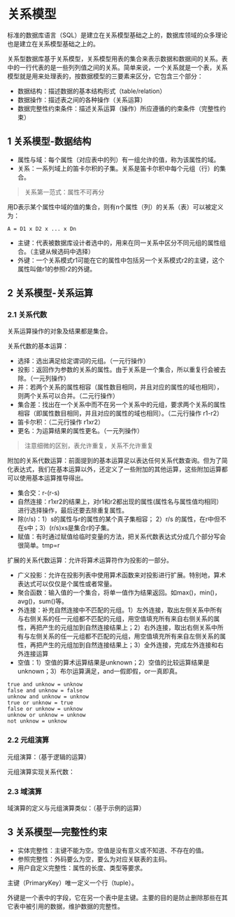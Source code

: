 ﻿# 关系模型

标准的数据库语言（SQL）是建立在关系模型基础之上的，数据库领域的众多理论也是建立在关系模型基础之上的。

关系型数据库基于关系模型，关系模型用表的集合来表示数据和数据间的关系。表中的一行代表的是一些列列值之间的关系。简单来说，一个关系就是一个表，关系模型就是用来处理表的，按数据模型的三要素来区分，它包含三个部分：

* 数据结构：描述数据的基本结构形式（table/relation）
* 数据操作：描述表之间的各种操作（关系运算）
* 数据完整性约束条件：描述关系运算（操作）所应遵循的约束条件（完整性约束）

## 1 关系模型-数据结构

* 属性与域：每个属性（对应表中的列）有一组允许的值，称为该属性的域。
* 关系：一系列域上的笛卡尔积的子集。关系是笛卡尔积中每个元组（行）的集合。

> 关系第一范式：属性不可再分

用D表示某个属性中域的值的集合，则有n个属性（列）的关系（表）可以被定义为：

```
A = D1 x D2 x ... x Dn
```

* 主键：代表被数据库设计者选中的，用来在同一关系中区分不同元组的属性组合。（主键从候选码中选择）
* 外键：一个关系模式r1可能在它的属性中包括另一个关系模式r2的主键，这个属性叫做r1的参照r2的外键。

## 2 关系模型-关系运算

### 2.1 关系代数

关系运算操作的对象及结果都是集合。

关系代数的基本运算：

* 选择：选出满足给定谓词的元组。（一元行操作）
* 投影：返回作为参数的关系的属性。由于关系是一个集合，所以重复行会被去除。（一元列操作）
* 并：若两个关系的属性相容（属性数目相同，并且对应的属性的域也相同），则两个关系可以合并。（二元行操作）
* 集合差：找出在一个关系中而不在另一个关系中的元组，要求两个关系的属性相容（即属性数目相同，并且对应的属性的域也相同）。（二元行操作 r1-r2）
* 笛卡尔积：（二元行操作 r1xr2）
* 更名：为运算结果的属性更名。（一元列操作）

> 注意细微的区别，表允许重复，关系不允许重复

附加的关系代数运算：前面提到的基本运算足以表达任何关系代数查询。但为了简化表达式，我们在基本运算以外，还定义了一些附加的其他运算，这些附加运算都可以使用基本运算推导得出。

* 集合交：r-(r-s) 
* 自然连接：r1xr2的结果上，对r1和r2都出现的属性(属性名与属性值均相同）进行选择操作，最后还要去除重复属性。
* 除(r/s)：1）s的属性与r的属性的某个真子集相容； 2）r/s 的属性，在r中但不在s中；3）(r/s)xs是集合r的子集。 
* 赋值：有时通过赋值给临时变量的方法，把关系代数表达式分成几个部分写会很简单。tmp=r

扩展的关系代数运算：允许将算术运算符作为投影的一部分。

* 广义投影：允许在投影列表中使用算术函数来对投影进行扩展。特别地，算术表达式可以仅仅是个属性或者常量。
* 聚合函数：输入值的一个集合，将单一值作为结果返回。如max()，min()，avg()，sum()等。
* 外连接：补充自然连接中不匹配的元组。1）左外连接，取出左侧关系中所有与右侧关系的任一元组都不匹配的元组，用空值填充所有来自右侧关系的属性，再把产生的元组加到自然连接结果上；2）右外连接，取出右侧关系中所有与左侧关系的任一元组都不匹配的元组，用空值填充所有来自左侧关系的属性，再把产生的元组加到自然连接结果上；3）全外连接，完成左外连接和右外连接运算
* 空值：1）空值的算术运算结果是unknown；2）空值的比较运算结果是unknown；3）布尔运算满足，and一假即假，or一真即真。

```
true and unknow = unknow
false and unknow = false
unknow and unknow = unknow
true or unknow = true
false or unknow = unknow
unknow or unknow = unknow
not unknow = unknow
```

### 2.2 元组演算

元组演算：（基于逻辑的运算）

元组演算实现关系代数：

### 2.3 域演算

域演算的定义与元组演算类似：（基于示例的运算）

## 3 关系模型—完整性约束

* 实体完整性：主键不能为空。空值是没有意义或不知道、不存在的值。
* 参照完整性：外码要么为空，要么为对应关联表的主码。
* 用户自定义完整性：属性的长度、类型等要求。

主键（PrimaryKey）唯一定义一个行（tuple）。

外键是一个表中的字段，它在另一个表中是主键。主要的目的是防止删除那些在其它表中被引用的数据，维护数据的完整性。


